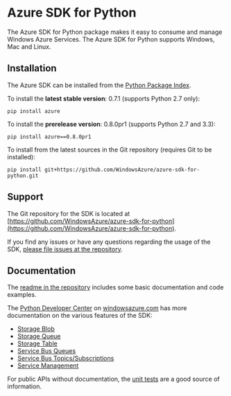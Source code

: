 Azure SDK for Python
====================

The Azure SDK for Python package makes it easy to consume and manage Windows Azure Services. The Azure SDK for Python supports Windows, Mac and Linux.

## Installation

The Azure SDK can be installed from the [Python Package Index](https://pypi.python.org/pypi/azure).

To install the **latest stable version**: 0.7.1 (supports Python 2.7 only):

```
pip install azure
```

To install the **prerelease version**: 0.8.0pr1 (supports Python 2.7 and 3.3):

```
pip install azure==0.8.0pr1
```

To install from the latest sources in the Git repository (requires Git to be installed):

```
pip install git+https://github.com/WindowsAzure/azure-sdk-for-python.git
```

## Support

The Git repository for the SDK is located at [https://github.com/WindowsAzure/azure-sdk-for-python](https://github.com/WindowsAzure/azure-sdk-for-python).

If you find any issues or have any questions regarding the usage of the SDK, [please file issues at the repository](https://github.com/WindowsAzure/azure-sdk-for-python/issues).

## Documentation

The [readme in the repository](https://github.com/WindowsAzure/azure-sdk-for-python) includes some basic documentation and code examples.

The [Python Developer Center](http://www.windowsazure.com/en-us/develop/python/) on [windowsazure.com](http://www.windowsazure.com/) has more documentation on the various features of the SDK:

 - [Storage Blob](http://www.windowsazure.com/en-us/develop/python/how-to-guides/blob-service/)
 - [Storage Queue](http://www.windowsazure.com/en-us/develop/python/how-to-guides/queue-service/)
 - [Storage Table](http://www.windowsazure.com/en-us/develop/python/how-to-guides/table-service/)
 - [Service Bus Queues](http://www.windowsazure.com/en-us/develop/python/how-to-guides/service-bus-queues/)
 - [Service Bus Topics/Subscriptions](http://www.windowsazure.com/en-us/develop/python/how-to-guides/service-bus-topics/)
 - [Service Management](http://www.windowsazure.com/en-us/develop/python/how-to-guides/service-management/)

For public APIs without documentation, the [unit tests](https://github.com/WindowsAzure/azure-sdk-for-python/tree/master/tests) are a good source of information.
